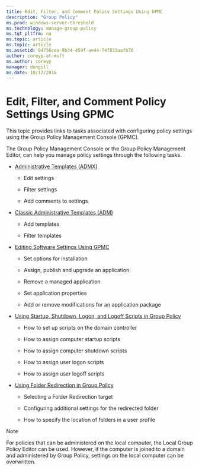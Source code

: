 ```yaml
---
title: Edit, Filter, and Comment Policy Settings Using GPMC
description: "Group Policy"
ms.prod: windows-server-threshold
ms.technology: manage-group-policy
ms.tgt_pltfrm: na
ms.topic: article
ms.topic: article
ms.assetid: 04756cea-9b34-459f-ae44-74f833aafb76
author: coreyp-at-msft
ms.author: coreyp
manager: dongill
ms.date: 10/12/2016
---
```



# Edit, Filter, and Comment Policy Settings Using GPMC
This topic provides links to tasks associated with configuring policy settings using the Group Policy Management Console (GPMC).

The Group Policy Management Console or the Group Policy Management Editor, can help you manage policy settings through the following tasks.

-   [Administrative Templates (ADMX)](manage-policy-settings-using-gpmc/Administrative-Template-Policy-Settings.md#BKMK_Edit_ADMX)

    -   Edit settings

    -   Filter settings

    -   Add comments to settings

-   [Classic Administrative Templates (ADM)](manage-policy-settings-using-gpmc/Administrative-Template-Policy-Settings.md#BKMK_Edit_ADM)

    -   Add templates

    -   Filter templates

-   [Editing Software Settings Using GPMC](manage-policy-settings-using-gpmc/Editing-Software-Settings-Using-GPMC.md)

    -   Set options for installation

    -   Assign, publish and upgrade an application

    -   Remove a managed application

    -   Set application properties

    -   Add or remove modifications for an application package

-   [Using Startup, Shutdown, Logon, and Logoff Scripts in Group Policy](Using-Startup-Shutdown-Logon-and-Logoff-Scripts-in-Group-Policy.md)

    -   How to set up scripts on the domain controller

    -   How to assign computer startup scripts

    -   How to assign computer shutdown scripts

    -   How to assign user logon scripts

    -   How to assign user logoff scripts

-   [Using Folder Redirection in Group Policy](manage-policy-settings-using-gpmc/Using-Folder-Redirection-in-Group-Policy.md)

    -   Selecting a Folder Redirection target

    -   Configuring additional settings for the redirected folder

    -   How to specify the location of folders in a user profile

> [!NOTE]
> For policies that can be administered on the local computer, the Local Group Policy Editor can be used. However, if the computer is joined to a domain and administered by Group Policy, settings on the local computer can be overwritten.


